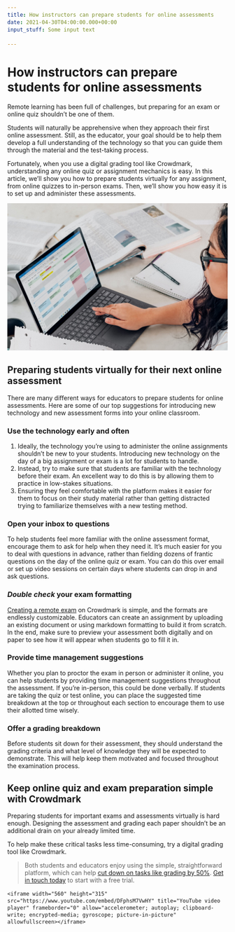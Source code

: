 ```yaml
---
title: How instructors can prepare students for online assessments
date: 2021-04-30T04:00:00.000+00:00
input_stuff: Some input text

---
```

# How instructors can prepare students for online assessments

Remote learning has been full of challenges, but preparing for an exam or online quiz shouldn’t be one of them.

Students will naturally be apprehensive when they approach their first online assessment. Still, as the educator, your goal should be to help them develop a full understanding of the technology so that you can guide them through the material and the test-taking process.

Fortunately, when you use a digital grading tool like Crowdmark, understanding any online quiz or assignment mechanics is easy. In this article, we’ll show you how to prepare students virtually for any assignment, from online quizzes to in-person exams. Then, we’ll show you how easy it is to set up and administer these assessments.

![](/uploads/how-instructors-can-prepare-students-for-online-assessments.jpg)

## Preparing students virtually for their next online assessment

There are many different ways for educators to prepare students for online assessments. Here are some of our top suggestions for introducing new technology and new assessment forms into your online classroom.

### Use the technology early and often

1. Ideally, the technology you’re using to administer the online assignments shouldn’t be new to your students. Introducing new technology on the day of a big assignment or exam is a lot for students to handle.
2. Instead, try to make sure that students are familiar with the technology before their exam. An excellent way to do this is by allowing them to practice in low-stakes situations.
3. Ensuring they feel comfortable with the platform makes it easier for them to focus on their study material rather than getting distracted trying to familiarize themselves with a new testing method.

### Open your inbox to questions

To help students feel more familiar with the online assessment format, encourage them to ask for help when they need it. It’s much easier for you to deal with questions in advance, rather than fielding dozens of frantic questions on the day of the online quiz or exam. You can do this over email or set up video sessions on certain days where students can drop in and ask questions.

### _Double check_ your exam formatting

[Creating a remote exam](https://crowdmark.com/help/creating-a-remote-exam/) on Crowdmark is simple, and the formats are endlessly customizable. Educators can create an assignment by uploading an existing document or using markdown formatting to build it from scratch. In the end, make sure to preview your assessment both digitally and on paper to see how it will appear when students go to fill it in.

### Provide time management suggestions

Whether you plan to proctor the exam in person or administer it online, you can help students by providing time management suggestions throughout the assessment. If you’re in-person, this could be done verbally. If students are taking the quiz or test online, you can place the suggested time breakdown at the top or throughout each section to encourage them to use their allotted time wisely.

### Offer a grading breakdown

Before students sit down for their assessment, they should understand the grading criteria and what level of knowledge they will be expected to demonstrate. This will help keep them motivated and focused throughout the examination process.

## Keep online quiz and exam preparation simple with Crowdmark

Preparing students for important exams and assessments virtually is hard enough. Designing the assessment and grading each paper shouldn’t be an additional drain on your already limited time.

To help make these critical tasks less time-consuming, try a digital grading tool like Crowdmark. 

> Both students and educators enjoy using the simple, straightforward platform, which can help [cut down on tasks like grading by 50%](https://crowdmark.com/our-story/). [Get in touch today](https://crowdmark.com/contact/) to start with a free trial.

    <iframe width="560" height="315" src="https://www.youtube.com/embed/DFphsM7VwHY" title="YouTube video player" frameborder="0" allow="accelerometer; autoplay; clipboard-write; encrypted-media; gyroscope; picture-in-picture" allowfullscreen></iframe>